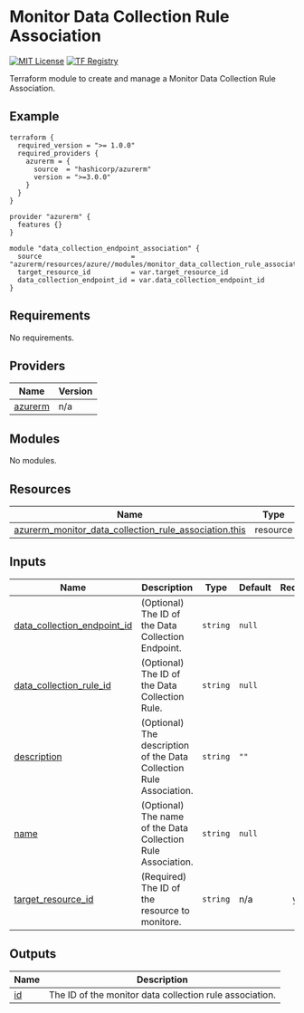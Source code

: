 # Monitor Data Collection Rule Association
[![MIT License](https://img.shields.io/badge/license-MIT-orange.svg)](LICENSE) [![TF Registry](https://img.shields.io/badge/terraform-registry-blue.svg)](https://registry.terraform.io/modules/azurerm/resources/azure/latest/submodules/monitor_data_collection_rule_association)

Terraform module to create and manage a Monitor Data Collection Rule Association.

## Example

```hcl
terraform {
  required_version = ">= 1.0.0"
  required_providers {
    azurerm = {
      source  = "hashicorp/azurerm"
      version = ">=3.0.0"
    }
  }
}

provider "azurerm" {
  features {}
}

module "data_collection_endpoint_association" {
  source                      = "azurerm/resources/azure//modules/monitor_data_collection_rule_association"
  target_resource_id          = var.target_resource_id
  data_collection_endpoint_id = var.data_collection_endpoint_id
}
```

## Requirements

No requirements.

## Providers

| Name | Version |
|------|---------|
| <a name="provider_azurerm"></a> [azurerm](#provider\_azurerm) | n/a |

## Modules

No modules.

## Resources

| Name | Type |
|------|------|
| [azurerm_monitor_data_collection_rule_association.this](https://registry.terraform.io/providers/hashicorp/azurerm/latest/docs/resources/monitor_data_collection_rule_association) | resource |

## Inputs

| Name | Description | Type | Default | Required |
|------|-------------|------|---------|:--------:|
| <a name="input_data_collection_endpoint_id"></a> [data\_collection\_endpoint\_id](#input\_data\_collection\_endpoint\_id) | (Optional) The ID of the Data Collection Endpoint. | `string` | `null` | no |
| <a name="input_data_collection_rule_id"></a> [data\_collection\_rule\_id](#input\_data\_collection\_rule\_id) | (Optional) The ID of the Data Collection Rule. | `string` | `null` | no |
| <a name="input_description"></a> [description](#input\_description) | (Optional) The description of the Data Collection Rule Association. | `string` | `""` | no |
| <a name="input_name"></a> [name](#input\_name) | (Optional) The name of the Data Collection Rule Association. | `string` | `null` | no |
| <a name="input_target_resource_id"></a> [target\_resource\_id](#input\_target\_resource\_id) | (Required) The ID of the resource to monitore. | `string` | n/a | yes |

## Outputs

| Name | Description |
|------|-------------|
| <a name="output_id"></a> [id](#output\_id) | The ID of the monitor data collection rule association. |
